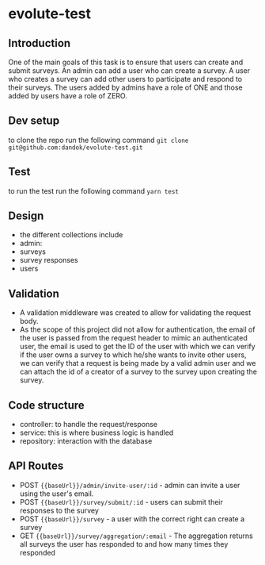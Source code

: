 # evolute-test

## Introduction
One of the main goals of this task is to ensure that users can create and submit surveys. An admin can add a user who can create a survey. A user who creates a survey can add other users to participate and respond to their surveys. The users added by admins have a role of ONE and those added by users have a role of ZERO.

## Dev setup
to clone the repo run the following command `git clone git@github.com:dandok/evolute-test.git`

## Test
to run the test run the following command `yarn test`

## Design
- the different collections include
- admin: 
- surveys
- survey responses
- users

## Validation
- A validation middleware was created to allow for validating the request body.
- As the scope of this project did not allow for authentication, the email of the user is passed from the request header to mimic an authenticated user, the email is used to get the ID of the user with which we can verify if the user owns a survey to which he/she wants to invite other users, we can verify that a request is being made by a valid admin user and we can attach the id of a creator of a survey to the survey upon creating the survey.

## Code structure
- controller: to handle the request/response
- service: this is where business logic is handled
- repository: interaction with the database

## API Routes
- POST `{{baseUrl}}/admin/invite-user/:id`        -    admin can invite a user using the user's email.
- POST `{{baseUrl}}/survey/submit/:id`            -    users can submit their responses to the survey
- POST `{{baseUrl}}/survey`                       -    a user with the correct right can create a survey
- GET `{{baseUrl}}/survey/aggregation/:email`     -    The aggregation returns all surveys the user has responded to and how many times they responded 

